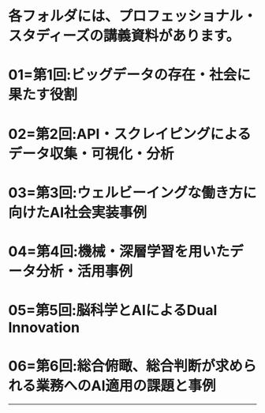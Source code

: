 # 各フォルダには、プロフェッショナル・スタディーズの講義資料があります。
# 01=第1回:ビッグデータの存在・社会に果たす役割
# 02=第2回:API・スクレイピングによるデータ収集・可視化・分析
# 03=第3回:ウェルビーイングな働き方に向けたAI社会実装事例
# 04=第4回:機械・深層学習を用いたデータ分析・活用事例
# 05=第5回:脳科学とAIによるDual Innovation
# 06=第6回:総合俯瞰、総合判断が求められる業務へのAI適用の課題と事例
---
